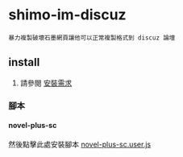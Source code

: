 # shimo-im-discuz

    暴力複製破壞石墨網頁讓他可以正常複製格式到 discuz 論壇

## install

1. 請參閱 [安裝需求](https://github.com/bluelovers/gm-user-scripts/blob/master/readme/userscript.md)

### 腳本

#### novel-plus-sc

然後點擊此處安裝腳本 [novel-plus-sc.user.js](https://github.com/bluelovers/gm-user-scripts/raw/master/dist/shimo-im-discuz.user.js)
